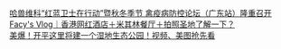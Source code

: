   
[哈兽维科“红蓝卫士在行动”暨秋冬季节 禽疫病防控论坛（广东站）隆重召开](http://www.dianyue.me/archives/884/b5fh3z2redrk1wrw/)  
[Facy&#39;s Vlog｜香港网红酒店＋米其林餐厅＋拍照圣地了解一下？](http://www.dianyue.me/archives/109/nq7tb2ko2cts8jah/)  
[美爆！开平这里将建一个湿地生态公园！视频、美图抢先看](http://www.dianyue.me/archives/706/1zbnwz554z8a8mh6/)